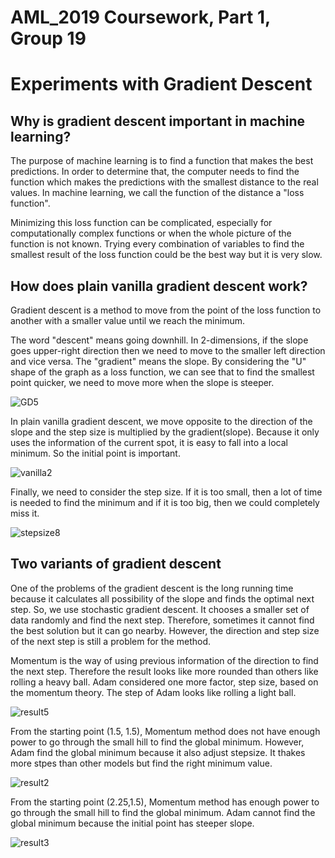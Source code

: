 # AML_2019 Coursework, Part 1, Group 19
# Experiments with Gradient Descent


## Why is gradient descent important in machine learning?


The purpose of machine learning is to find a function that makes the best predictions. In order to determine that, the computer needs to find the function which makes the predictions with the smallest distance to the real values. In machine learning, we call the function of the distance a "loss function".


Minimizing this loss function can be complicated, especially for computationally complex functions or when the whole picture of the function is not known. Trying every combination of variables to find the smallest result of the loss function could be the best way but it is very slow.


## How does plain vanilla gradient descent work?

Gradient descent is a method to move from the point of the loss function to another with a smaller value until we reach the minimum. 


The word "descent" means going downhill. In 2-dimensions, if the slope goes upper-right direction then we need to move to the smaller left direction and vice versa. The "gradient" means the slope. By considering the "U" shape of the graph as a loss function, we can see that to find the smallest point quicker, we need to move more when the slope is steeper. 

![GD5](https://user-images.githubusercontent.com/52673999/61009965-710d4000-a36c-11e9-81a8-8ff8e4444aaa.jpg)


In plain vanilla gradient descent, we move opposite to the direction of the slope and the step size is multiplied by the gradient(slope). Because it only uses the information of the current spot, it is easy to fall into a local minimum. So the initial point is important.

![vanilla2](https://user-images.githubusercontent.com/52673999/61004906-ee31b880-a35e-11e9-90f3-6b05db7d64e1.jpg)


Finally, we need to consider the step size. If it is too small, then a lot of time is needed to find the minimum and if it is too big, then we could completely miss it.

![stepsize8](https://user-images.githubusercontent.com/52673999/61007513-e83ed600-a364-11e9-9036-bed53afe0a01.jpg)


## Two variants of gradient descent

One of the problems of the gradient descent is the long running time because it calculates all possibility of the slope and finds the optimal next step. So, we use stochastic gradient descent. It chooses a smaller set of data randomly and find the next step. Therefore, sometimes it cannot find the best solution but it can go nearby. However, the direction and step size of the next step is still a problem for the method.


Momentum is the way of using previous information of the direction to find the next step. Therefore the result looks like more rounded than others like rolling a heavy ball. Adam considered one more factor, step size, based on the momentum theory. The step of Adam looks like rolling a light ball.

![result5](https://user-images.githubusercontent.com/52673999/61087907-d9bcf100-a42e-11e9-973d-fab814e0d898.jpg)


From the starting point (1.5, 1.5), Momentum method does not have enough power to go through the small hill to find the global minimum. However, Adam find the global minimum because it also adjust stepsize. It thakes more stpes than other models but find the right minimum value.

![result2](https://user-images.githubusercontent.com/52673999/61085398-10433d80-a428-11e9-810d-4123ab4b0fed.jpg)


From the starting point (2.25,1.5), Momentum method has enough power to go through the small hill to find the global minimum. Adam cannot find the global minimum because the initial point has steeper slope.

![result3](https://user-images.githubusercontent.com/52673999/61085430-294bee80-a428-11e9-9954-0ff8bc29ae32.jpg)
